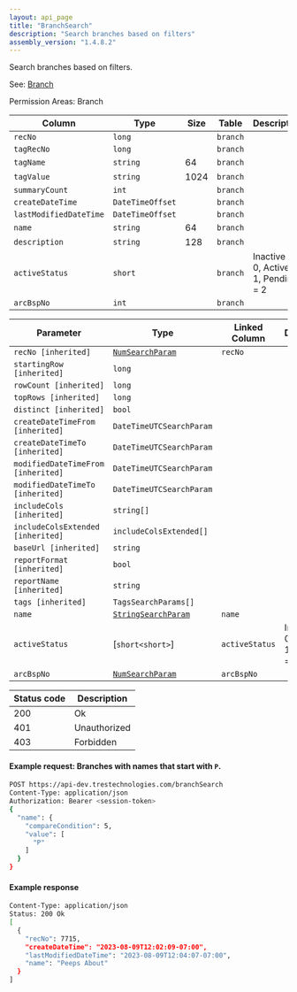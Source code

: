 ```yaml
---
layout: api_page
title: "BranchSearch"
description: "Search branches based on filters"
assembly_version: "1.4.8.2"
---
```


Search branches based on filters.

See: [Branch](Branch.html)

Permission Areas: Branch

| Column | Type | Size | Table | Description |
| ------ | ---- | ---- | ----- | ----------- |
| `recNo` | `long` |  | `branch` | 
| `tagRecNo` | `long` |  | `branch` | 
| `tagName` | `string` | 64 | `branch` | 
| `tagValue` | `string` | 1024 | `branch` | 
| `summaryCount` | `int` |  | `branch` | 
| `createDateTime` | `DateTimeOffset` |  | `branch` | 
| `lastModifiedDateTime` | `DateTimeOffset` |  | `branch` | 
| `name` | `string` | 64 | `branch` | 
| `description` | `string` | 128 | `branch` | 
| `activeStatus` | `short` |  | `branch` | Inactive = 0, Active = 1, Pending = 2
| `arcBspNo` | `int` |  | `branch` | 

| Parameter | Type | Linked Column | Description |
| --------- | ---- | ------------- | ----------- |
| `recNo [inherited]` | [`NumSearchParam`](NumSearchParam) | `recNo` | 
| `startingRow [inherited]` | `long` |  | 
| `rowCount [inherited]` | `long` |  | 
| `topRows [inherited]` | `long` |  | 
| `distinct [inherited]` | `bool` |  | 
| `createDateTimeFrom [inherited]` | `DateTimeUTCSearchParam` |  | 
| `createDateTimeTo [inherited]` | `DateTimeUTCSearchParam` |  | 
| `modifiedDateTimeFrom [inherited]` | `DateTimeUTCSearchParam` |  | 
| `modifiedDateTimeTo [inherited]` | `DateTimeUTCSearchParam` |  | 
| `includeCols [inherited]` | `string[]` |  | 
| `includeColsExtended [inherited]` | `includeColsExtended[]` |  | 
| `baseUrl [inherited]` | `string` |  | 
| `reportFormat [inherited]` | `bool` |  | 
| `reportName [inherited]` | `string` |  | 
| `tags [inherited]` | `TagsSearchParams[]` |  | 
| `name` | [`StringSearchParam`](StringSearchParam) | `name` | 
| `activeStatus` | [`short<short>`] | `activeStatus` | Inactive = 0, Active = 1, Pending = 2
| `arcBspNo` | [`NumSearchParam`](NumSearchParam) | `arcBspNo` | 

| Status code | Description |
| ----------- | ----------- |
| 200 | Ok |
| 401 | Unauthorized |
| 403 | Forbidden |

#### Example request: Branches with names that start with `P`.
```sh
POST https://api-dev.trestechnologies.com/branchSearch
Content-Type: application/json
Authorization: Bearer <session-token>
{
  "name": {
    "compareCondition": 5,
    "value": [
      "P"
    ]
  }
}
```

#### Example response
```sh
Content-Type: application/json
Status: 200 Ok
[
  {
    "recNo": 7715,
    "createDateTime": "2023-08-09T12:02:09-07:00",
    "lastModifiedDateTime": "2023-08-09T12:04:07-07:00",
    "name": "Peeps About"
  }
]
```

